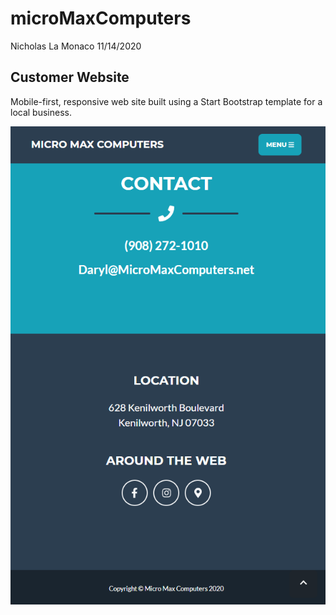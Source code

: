 # microMaxComputers

Nicholas La Monaco
11/14/2020

## Customer Website

Mobile-first, responsive web site built using a Start Bootstrap template for a local business. 

![Micro Max](./assets/screenshot.png)
